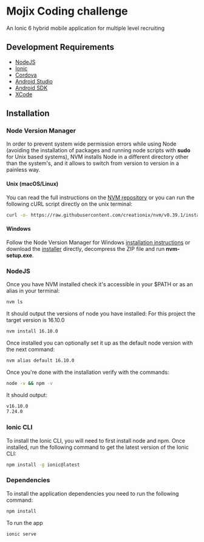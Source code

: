 # Mojix Coding challenge

An Ionic 6 hybrid mobile application for multiple level recruiting

## Development Requirements

* [NodeJS](https://nodejs.org/en)
* [Ionic](http://ionicframework.com/docs/cli)
* [Cordova](http://cordova.apache.org)
* [Android Studio](https://developer.android.com/studio/index.html)
* [Android SDK](https://developer.android.com/sdk/download.html)
* [XCode](https://itunes.apple.com/us/app/xcode/id497799835)

## Installation

### Node Version Manager

In order to prevent system wide permission errors while using Node (avoiding the installation of packages and running node scripts with **sudo** for Unix based systems), NVM installs Node in a different directory other than the system's, and it allows to switch from version to version in a painless way.

#### Unix (macOS/Linux)

You can read the full instructions on the [NVM repository](https://github.com/creationix/nvm) or you can run the following cURL script directly on the unix terminal:

```bash
curl -o- https://raw.githubusercontent.com/creationix/nvm/v0.39.1/install.sh | bash
```

#### Windows

Follow the Node Version Manager for Windows [installation instructions](https://github.com/coreybutler/nvm-windows)
or download the [installer](https://github.com/coreybutler/nvm-windows/releases/download/1.1.6/nvm-setup.zip) directly, decompress the ZIP file and run **nvm-setup.exe**.

### NodeJS

Once you have NVM installed check it's accessible in your $PATH or as an alias in your terminal:

```bash
nvm ls
```

It should output the versions of node you have installed:
For this project the target version is 16.10.0

```bash
nvm install 16.10.0
```

Once installed you can optionally set it up as the default node version with the next command:

```bash
nvm alias default 16.10.0
```

Once you're done with the installation verify with the commands:

```bash
node -v && npm -v
```

It should output:
 
```bash 
v16.10.0
7.24.0
```

### Ionic CLI

To install the Ionic CLI, you will need to first install node and npm. Once installed, run the following command to get the latest version of the Ionic CLI:

```bash
npm install -g ionic@latest
```


### Dependencies

To install the application dependencies you need to run the following command:

```bash
npm install
```

To run the app

 ```bash
 ionic serve
 ```
